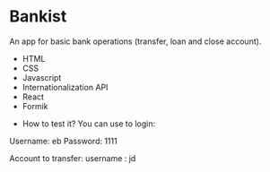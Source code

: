 # Bankist 

An app for basic bank operations (transfer, loan and close account).

- HTML
- CSS
- Javascript
- Internationalization API
- React
- Formik

* How to test it?
You can use to login:

Username: eb
Password: 1111

Account to transfer:
username : jd
